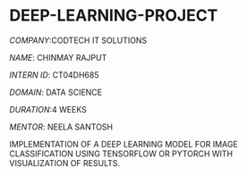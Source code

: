 # DEEP-LEARNING-PROJECT

*COMPANY*:CODTECH IT SOLUTIONS

*NAME*: CHINMAY RAJPUT

*INTERN ID*: CT04DH685

*DOMAIN*: DATA SCIENCE

*DURATION*:4 WEEKS

*MENTOR*: NEELA SANTOSH

IMPLEMENTATION OF A DEEP LEARNING MODEL FOR IMAGE CLASSIFICATION USING TENSORFLOW OR PYTORCH WITH VISUALIZATION OF RESULTS.

 
